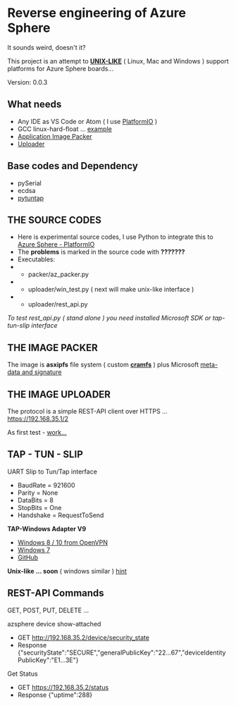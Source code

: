 # Reverse engineering of Azure Sphere

It sounds weird, doesn't it?

This project is an attempt to [**UNIX-LIKE**](https://techcommunity.microsoft.com/t5/Internet-of-Things/Plan-for-changes-coming-to-the-Azure-Sphere-SDK-in-next-release/ba-p/916078) ( Linux, Mac and Windows ) support platforms for Azure Sphere boards...

Version: 0.0.3

## What needs
* Any IDE as VS Code or Atom ( I use [PlatformIO](https://github.com/Wiz-IO/platform-azure) )
* GCC linux-hard-float ... [example](https://releases.linaro.org/components/toolchain/binaries/7.2-2017.11/)
* [Application Image Packer](https://github.com/Wiz-IO/azure-sphere-reverse-engineering/tree/master/packer)
* [Uploader](https://github.com/Wiz-IO/azure-sphere-reverse-engineering/tree/master/uploader)

## Base codes and Dependency
* pySerial
* ecdsa
* [pytuntap](https://github.com/gonewind73/pytuntap/blob/master/tuntap.py)

## THE SOURCE CODES
* Here is experimental source codes, I use Python to integrate this to [Azure Sphere - PlatformIO](https://github.com/Wiz-IO/platform-azure)
* The **problems** is marked in the source code with **???????**
* Executables:
* * packer/az_packer.py
* * uploader/win_test.py ( next will make unix-like interface )
* * uploader/rest_api.py 

_To test rest_api.py ( stand alone ) you need installed Microsoft SDK or tap-tun-slip interface_

## THE IMAGE PACKER

The image is **asxipfs** file system ( custom [**cramfs**](https://github.com/npitre/cramfs-tools/blob/master/mkcramfs.c) ) plus Microsoft [meta-data and signature](https://github.com/Wiz-IO/azure-sphere-reverse-engineering/blob/master/packer/az_meta.py)

## THE IMAGE UPLOADER

The protocol is a simple REST-API client over HTTPS ... https://192.168.35.1/2

As first test - [work...](https://raw.githubusercontent.com/Wiz-IO/LIB/master/images/pyAzsphere.jpg) 

## TAP - TUN - SLIP

UART Slip to Tun/Tap interface
* BaudRate = 921600
* Parity = None
* DataBits = 8
* StopBits = One
* Handshake = RequestToSend

**TAP-Windows Adapter V9**
* [Windows 8 / 10 from OpenVPN](https://openvpn.net/community-downloads/) 
* [Windows 7](https://github.com/OpenVPN/tap-windows6/files/2037295/Tap-Driver.9.00.00.21.zip)
* [GitHub](https://github.com/OpenVPN/tap-windows6)

**Unix-like ... soon** ( windows similar ) [hint](http://thgeorgiou.com/posts/2017-03-20-usb-serial-network/)




## REST-API Commands

GET, POST, PUT, DELETE ...

azsphere device show-attached
* GET http://192.168.35.2/device/security_state
* Response {"securityState":"SECURE","generalPublicKey":"22...67","deviceIdentityPublicKey":"E1...3E"}

Get Status
* GET https://192.168.35.2/status
* Response {"uptime":288}
